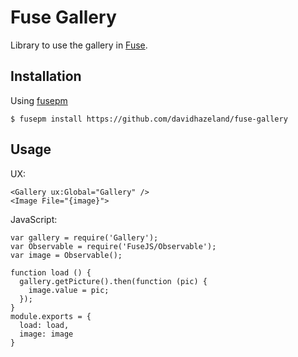 Fuse Gallery
============

Library to use the gallery in [Fuse](http://www.fusetools.com/).

## Installation

Using [fusepm](https://github.com/bolav/fusepm)

    $ fusepm install https://github.com/davidhazeland/fuse-gallery

## Usage

UX:

```
<Gallery ux:Global="Gallery" />
<Image File="{image}">
```

JavaScript:

```
var gallery = require('Gallery');
var Observable = require('FuseJS/Observable');
var image = Observable();

function load () {
  gallery.getPicture().then(function (pic) {
    image.value = pic;
  });
}
module.exports = {
  load: load,
  image: image
}
```
